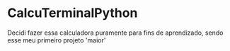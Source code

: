 # CalcuTerminalPython
Decidi fazer essa calculadora puramente para fins de aprendizado, sendo esse meu primeiro projeto 'maior'
